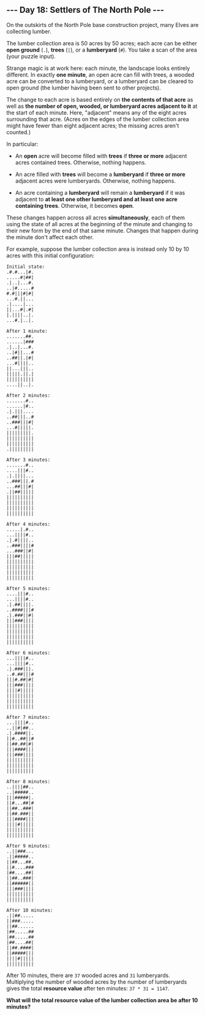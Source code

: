 ## --- Day 18: Settlers of The North Pole ---
On the outskirts of the North Pole base construction project, many Elves are collecting lumber<!--- Trade wood for sheep? -->.
 
The lumber collection area is 50 acres by 50 acres; each acre can be either **open ground** (`.`), **trees** (`|`), or a **lumberyard** (`#`). You take a scan of the area (your puzzle input).
 
Strange magic is at work here: each minute, the landscape looks entirely different. In exactly **one minute**, an open acre can fill with trees, a wooded acre can be converted to a lumberyard, or a lumberyard can be cleared to open ground (the lumber having been sent to other projects).
 
The change to each acre is based entirely on **the contents of that acre** as well as **the number of open, wooded, or lumberyard acres adjacent to it** at the start of each minute. Here, "adjacent" means any of the eight acres surrounding that acre. (Acres on the edges of the lumber collection area might have fewer than eight adjacent acres; the missing acres aren't counted.)
 
In particular:
 
 
- An **open** acre will become filled with **trees** if **three or more** adjacent acres contained trees. Otherwise, nothing happens.
 
- An acre filled with **trees** will become a **lumberyard** if **three or more** adjacent acres were lumberyards. Otherwise, nothing happens.
 
- An acre containing a **lumberyard** will remain a **lumberyard** if it was adjacent to **at least one other lumberyard and at least one acre containing trees**. Otherwise, it becomes **open**.
 
 
These changes happen across all acres **simultaneously**, each of them using the state of all acres at the beginning of the minute and changing to their new form by the end of that same minute. Changes that happen during the minute don't affect each other.
 
For example, suppose the lumber collection area is instead only 10 by 10 acres with this initial configuration:
 

```
Initial state:
.#.#...|#.
.....#|##|
.|..|...#.
..|#.....#
#.#|||#|#|
...#.||...
.|....|...
||...#|.#|
|.||||..|.
...#.|..|.

After 1 minute:
.......##.
......|###
.|..|...#.
..|#||...#
..##||.|#|
...#||||..
||...|||..
|||||.||.|
||||||||||
....||..|.

After 2 minutes:
.......#..
......|#..
.|.|||....
..##|||..#
..###|||#|
...#|||||.
|||||||||.
||||||||||
||||||||||
.|||||||||

After 3 minutes:
.......#..
....|||#..
.|.||||...
..###|||.#
...##|||#|
.||##|||||
||||||||||
||||||||||
||||||||||
||||||||||

After 4 minutes:
.....|.#..
...||||#..
.|.#||||..
..###||||#
...###||#|
|||##|||||
||||||||||
||||||||||
||||||||||
||||||||||

After 5 minutes:
....|||#..
...||||#..
.|.##||||.
..####|||#
.|.###||#|
|||###||||
||||||||||
||||||||||
||||||||||
||||||||||

After 6 minutes:
...||||#..
...||||#..
.|.###|||.
..#.##|||#
|||#.##|#|
|||###||||
||||#|||||
||||||||||
||||||||||
||||||||||

After 7 minutes:
...||||#..
..||#|##..
.|.####||.
||#..##||#
||##.##|#|
|||####|||
|||###||||
||||||||||
||||||||||
||||||||||

After 8 minutes:
..||||##..
..|#####..
|||#####|.
||#...##|#
||##..###|
||##.###||
|||####|||
||||#|||||
||||||||||
||||||||||

After 9 minutes:
..||###...
.||#####..
||##...##.
||#....###
|##....##|
||##..###|
||######||
|||###||||
||||||||||
||||||||||

After 10 minutes:
.||##.....
||###.....
||##......
|##.....##
|##.....##
|##....##|
||##.####|
||#####|||
||||#|||||
||||||||||
```

 
After 10 minutes, there are `37` wooded acres and `31` lumberyards. Multiplying the number of wooded acres by the number of lumberyards gives the total **resource value** after ten minutes: `37 * 31 = 1147`.
 
**What will the total resource value of the lumber collection area be after 10 minutes?**
 